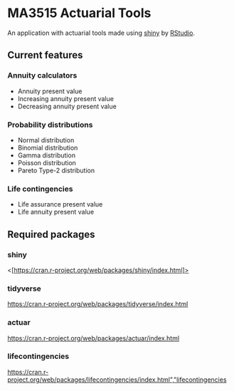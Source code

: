 # MA3515 Actuarial Tools

An application with actuarial tools made using  [shiny]([https://shiny.rstudio.com/](https://shiny.rstudio.com/)) by [RStudio]([https://rstudio.com/](https://rstudio.com/)).


## Current features

### Annuity calculators
* Annuity present value
* Increasing annuity present value
* Decreasing annuity present value
### Probability distributions
* Normal distribution
* Binomial distribution
* Gamma distribution
* Poisson distribution
* Pareto Type-2 distribution
### Life contingencies
* Life assurance present value
* Life annuity present value
## Required packages
### shiny
<[https://cran.r-project.org/web/packages/shiny/index.html]>
### tidyverse
<https://cran.r-project.org/web/packages/tidyverse/index.html>
### actuar
<https://cran.r-project.org/web/packages/actuar/index.html>
### lifecontingencies
<https://cran.r-project.org/web/packages/lifecontingencies/index.html","lifecontingencies>
